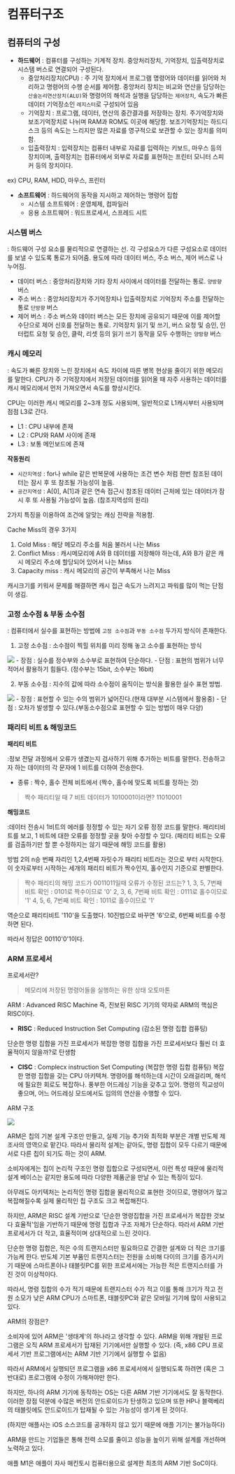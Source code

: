 # 컴퓨터구조

## 컴퓨터의 구성

- __하드웨어__ : 컴퓨터를 구성하는 기계적 장치. 중앙처리장치, 기억장치, 입출력장치로 시스템 버스로 연결되어 구성된다. 
    * 중앙처리장치(CPU) : 주 기억 장치에서 프로그램 명령어와 데이터를 읽어와 처리하고 명령어의 수행 순서를 제어함. 중앙처리 장치는 비교와 연산을 담당하는 `산술논리연산장치(ALU)`와 명령어의 해석과 실행을 담당하는 `제어장치`, 속도가 빠른 데이터 기억장소인 `레지스터`로 구성되어 있음
    * 기억장치 : 프로그램, 데이터, 연산의 중간결과를 저장하는 장치. 주기억장치와 보조기억장치로 나뉘며 RAM과 ROM도 이곳에 해당함. 보조기억장치는 하드디스크 등의 속도는 느리지만 많은 자료를 영구적으로 보관할 수 있는 장치를 의미함.
    * 입출력장치 : 입력장치는 컴퓨터 내부로 자료를 입력하는 키보드, 마우스 등의 장치이며, 출력장치는 컴퓨터에서 외부로 자료를 표현하는 프린터 모니터 스피커 등의 장치이다.

ex) CPU, RAM, HDD, 마우스, 프린터

- __소프트웨어__ : 하드웨어의 동작을 지시하고 제어하는 명령어 집합
    * 시스템 소프트웨어 : 운영체제, 컴파일러
    * 응용 소프트웨어 : 워드프로세서, 스프레드 시트


### 시스템 버스 
: 하드웨어 구성 요소를 물리적으로 연결하는 선. 각 구성요소가 다른 구성요소로 데이터를 보낼 수 있도록 통로가 되어줌. 용도에 따라 데이터 버스, 주소 버스, 제어 버스로 나누어짐.

- 데이터 버스 : 중앙처리장치와 기타 장치 사이에서 데이터를 전달하는 통로. `양방향` 버스
- 주소 버스 : 중앙처리장치가 주기억장치나 입출력장치로 기억장치 주소를 전달하는 통로 `단방향` 버스
- 제어 버스 : 주소 버스와 데이터 버스는 모든 장치에 공유되기 때문에 이를 제어할 수단으로 제어 신호를 전달하는 통로. 기억장치 읽기 및 쓰기, 버스 요청 및 승인, 인터럽트 요청 및 승인, 클락, 리셋 등의 읽기 쓰기 동작을 모두 수행하는 `양방향` 버스

### 캐시 메모리
: 속도가 빠른 장치와 느린 장치에서 속도 차이에 따른 병목 현상을 줄이기 위한 메모리를 말한다. CPU가 주 기억장치에서 저장된 데이터를 읽어올 때 자주 사용하는 데이터를 캐시 메모리에서 먼저 가져오면서 속도를 향상시킨다. 

CPU는 이러한 캐시 메모리를 2~3개 정도 사용되며, 일반적으로 L1캐시부터 사용되며 점점 L3로 간다. 
- L1 : CPU 내부에 존재
- L2 : CPU와 RAM 사이에 존재
- L3 : 보통 메인보드에 존재

__작동원리__
- `시간지역성` : for나 while 같은 반복문에 사용하는 조건 변수 처럼 한번 참조된 데이터는 잠시 후 또 참조될 가능성이 높음.
- `공간지역성` : A[0], A[1]과 같은 연속 접근시 참조된 데이터 근처에 있는 데이터가 잠시 후 또 사용될 가능성이 높음. (참조지역성의 원리)

2가지 특징을 이용하여 조건에 알맞는 캐싱 전략을 적용함.

Cache Miss의 경우 3가지
1. Cold Miss : 해당 메모리 주소를 처음 불러서 나는 Miss
2. Conflict Miss : 캐시메모리에 A와 B 데이터를 저장해야 하는데, A와 B가 같은 캐시 메모리 주소에 할당되어 있어서 나는 Miss
3. Capacity miss : 캐시 메모리의 공간이 부족해서 나는 Miss

캐시크기를 키워서 문제를 해결하면 캐시 접근 속도가 느려지고 파워를 많이 먹는 단점이 생김.

### 고정 소수점 & 부동 소수점
: 컴퓨터에서 실수를 표현하는 방법에 `고정 소수점`과 `부동 소수점` 두가지 방식이 존재한다.

1. 고정 소수점 : 소수점이 찍힐 위치를 미리 정해 놓고 소수를 표현하는 방식
<img src="./imgs/고정소수점.png"/>
- 장점 : 실수를 정수부와 소수부로 표현하여 단순하다.
- 단점 : 표현의 범위가 너무 적어서 활용하기 힘들다. (정수부는 15bit, 소수부는 16bit)

2. 부동 소수점 : 지수의 값에 따라 소수점이 움직이는 방식을 활용한 실수 표현 방법.
<img src="./imgs/부동소수점.png"/>
- 장점 : 표현할 수 있는 수의 범위가 넓어진다.(현재 대부분 시스템에서 활용중)
- 단점 : 오차가 발생할 수 있다.(부동소수점으로 표현할 수 있는 방법이 매우 다양)

### 패리티 비트 & 해밍코드

__패리티 비트__

:정보 전달 과정에서 오류가 생겼는지 검사하기 위해 추가하는 비트를 말한다. 전송하고자 하는 데이터의 각 문자에 1 비트를 더하여 전송한다.

- 종류 : 짝수, 홀수
전체 비트에서 (짝수, 홀수에 맞도록 비트를 정하는 것)

> 짝수 패리티일 때 7 비트 데이터가 1010001이라면?
 11010001

 __해밍코드__

:데이터 전송시 1비트의 에러를 정정할 수 있는 자기 오류 정정 코드를 말한다.
패리티비트를 보고, 1 비트에 대한 오류를 정정할 곳을 찾아 수정할 수 있다. (패리티 비트는 오류를 검출하기만 할 뿐 수정하지는 않기 때문에 해밍 코드를 활용)

 방법
2의 n승 번째 자리인 1,2,4번째 자릿수가 패리티 비트라는 것으로 부터 시작한다. 이 숫자로부터 시작하는 세개의 패리티 비트가 짝수인지, 홀수인지 기준으로 판별한다.


> 짝수 패리티의 해밍 코드가 0011011일때 오류가 수정된 코드는?
1, 3, 5, 7번째 비트 확인 : 0101로 짝수이므로 '0'
2, 3, 6, 7번째 비트 확인 : 0111로 홀수이므로 '1'
4, 5, 6, 7번째 비트 확인 : 1011로 홀수이므로 '1'

역순으로 패리티비트 '110'을 도출했다. 10진법으로 바꾸면 '6'으로, 6번째 비트를 수정하면 된다.

따라서 정답은 00110'0'1이다.


### ARM 프로세서

프로세서란?
> 메모리에 저장된 명령어들을 실행하는 유한 상태 오토마톤


ARM : Advanced RISC Machine
즉, 진보된 RISC 기기의 약자로 ARM의 핵심은 RISC이다.

- __RISC__ : Reduced Instruction Set Computing (감소된 명령 집합 컴퓨팅)

단순한 명령 집합을 가진 프로세서가 복잡한 명령 집합을 가진 프로세서보다 훨씬 더 효율적이지 않을까?로 탄생함

- __CISC__ : Complecx instruction Set Computing (복잡한 명령 집합 컴퓨팅)
복잡한 명령 집합을 갖는 CPU 아키텍쳐. 명령어를 해석하는데 시간이 오래걸리며, 해석에 필요한 회로도 복잡하나. 풍부한 어드레싱 기능을 갖추고 있어. 명령의 직교성이 좋으며, 어느 어드레싱 모드에서도 임의의 연산을 수행할 수 있다. 


ARM 구조

<img src="./imgs/ARM.jfif" />

ARM은 칩의 기본 설계 구조만 만들고, 실제 기능 추가와 최적화 부분은 개별 반도체 제조사의 영역으로 맡긴다. 따라서 물리적 설계는 같아도, 명령 집합이 모두 다르기 때문에 서로 다른 칩이 되기도 하는 것이 ARM.

소비자에게는 칩이 논리적 구조인 명령 집합으로 구성되면서, 이런 특성 때문에 물리적 설계 베이스는 같지만 용도에 따라 다양한 제품군을 만날 수 있는 특징이 있다.

아무래도 아키텍처는 논리적인 명령 집합을 물리적으로 표현한 것이므로, 명령어가 많고 복잡해질수록 실제 물리적인 칩 구조도 크고 복잡해진다.

하지만, ARM은 RISC 설계 기반으로 '단순한 명령집합을 가진 프로세서가 복잡한 것보다 효율적'임을 기반하기 때문에 명령 집합과 구조 자체가 단순하다. 따라서 ARM 기반 프로세서가 더 작고, 효율적이며 상대적으로 느린 것이다.

단순한 명령 집합은, 적은 수의 트랜지스터만 필요하므로 간결한 설계와 더 작은 크기를 가능케 한다. 반도체 기본 부품인 트랜지스터는 전원을 소비해 다이의 크기를 증가시키기 때문에 스마트폰이나 태블릿PC를 위한 프로세서에는 가능한 적은 트랜지스터를 가진 것이 이상적이다.

따라서, 명령 집합의 수가 적기 때문에 트랜지스터 수가 적고 이를 통해 크기가 작고 전원 소모가 낮은 ARM CPU가 스마트폰, 태블릿PC와 같은 모바일 기기에 많이 사용되고 있다.


ARM의 장점은?

소비자에 있어 ARM은 '생태계'의 하나라고 생각할 수 있다. ARM을 위해 개발된 프로그램은 오직 ARM 프로세서가 탑재된 기기에서만 실행할 수 있다. (즉, x86 CPU 프로세서 기반 프로그램에서는 ARM 기반 기기에서 실행할 수 없음)

따라서 ARM에서 실행되던 프로그램을 x86 프로세서에서 실행되도록 하려면 (혹은 그 반대로) 프로그램에 수정이 가해져야만 한다.

하지만, 하나의 ARM 기기에 동작하는 OS는 다른 ARM 기반 기기에서도 잘 동작한다. 이러한 장점 덕분에 수많은 버전의 안드로이드가 탄생하고 있으며 또한 HP나 블랙베리의 태블릿에도 안드로이드가 탑재될 수 있는 가능성이 생기게 된 것이다.

(하지만 애플사는 iOS 소스코드를 공개하지 않고 있기 때문에 애플 기기는 불가능하다)

ARM을 만드는 기업들은 통해 전력 소모를 줄이고 성능을 높이기 위해 설계를 개선하며 노력하고 있다.

애플 M1은 애플이 자사 매킨토시 컴퓨터용으로 설계한 최초의 ARM 기반 SoC이다. 
